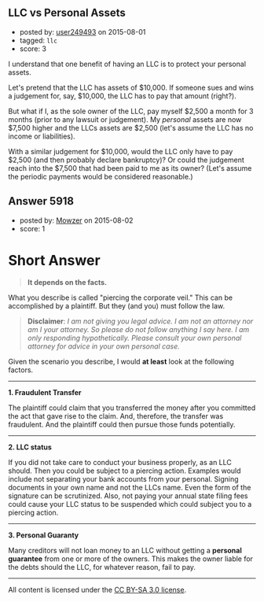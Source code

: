 ## LLC vs Personal Assets

- posted by: [user249493](https://stackexchange.com/users/90681/user249493) on 2015-08-01
- tagged: `llc`
- score: 3

<p>I understand that one benefit of having an LLC is to protect your personal assets.  </p>

<p>Let's pretend that the LLC has assets of $10,000.  If someone sues and wins a judgement for, say, $10,000, the LLC has to pay that amount (right?).</p>

<p>But what if I, as the sole owner of the LLC, pay myself $2,500 a month for 3 months (prior to any lawsuit or judgement).  My <em>personal</em> assets are now $7,500 higher and the LLCs assets are $2,500 (let's assume the LLC has no income or liabilities).</p>

<p>With a similar judgement for $10,000, would the LLC only have to pay $2,500 (and then probably declare bankruptcy)?  Or could the judgement reach into the $7,500 that had been paid to me as its owner?  (Let's assume the periodic payments would be considered reasonable.)</p>



## Answer 5918

- posted by: [Mowzer](https://stackexchange.com/users/1803081/mowzer) on 2015-08-02
- score: 1

<h1>Short Answer</h1>

<blockquote>
  <p><strong>It depends on the facts.</strong></p>
</blockquote>

<p>What you describe is called "piercing the corporate veil." This can be accomplished by a plaintiff. But they (and you) must follow the law.</p>

<blockquote>
  <p><strong>Disclaimer</strong>: <em>I am not giving you legal advice. I am not an attorney nor am I your attorney. So please do not follow anything I say here. I am only responding hypothetically. Please consult your own personal attorney for advice in your own personal case.</em></p>
</blockquote>

<p>Given the scenario you describe, I would <strong>at least</strong> look at the following factors.</p>

<p><hr>
<strong>1. Fraudulent Transfer</strong></p>

<p>The plaintiff could claim that you transferred the money after you committed the act that gave rise to the claim. And, therefore, the transfer was fraudulent. And the plaintiff could then pursue those funds potentially.</p>

<p><hr>
<strong>2. LLC status</strong></p>

<p>If you did not take care to conduct your business properly, as an LLC should. Then you could be subject to a piercing action. Examples would include not separating your bank accounts from your personal. Signing documents in your own name and not the LLCs name. Even the form of the signature can be scrutinized. Also, not paying your annual state filing fees could cause your LLC status to be suspended which could subject you to a piercing action.</p>

<p><hr>
<strong>3. Personal Guaranty</strong></p>

<p>Many creditors will not loan money to an LLC without getting a <strong>personal guarantee</strong> from one or more of the owners. This makes the owner liable for the debts should the LLC, for whatever reason, fail to pay.</p>




---

All content is licensed under the [CC BY-SA 3.0 license](https://creativecommons.org/licenses/by-sa/3.0/).
